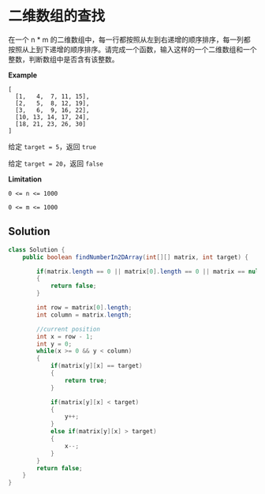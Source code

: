 # 二维数组的查找

在一个 n * m 的二维数组中，每一行都按照从左到右递增的顺序排序，每一列都按照从上到下递增的顺序排序。请完成一个函数，输入这样的一个二维数组和一个整数，判断数组中是否含有该整数。


**Example**

```
[
  [1,   4,  7, 11, 15],
  [2,   5,  8, 12, 19],
  [3,   6,  9, 16, 22],
  [10, 13, 14, 17, 24],
  [18, 21, 23, 26, 30]
]
```

给定 `target = 5`，返回 `true`

给定 `target = 20`，返回 `false`

**Limitation**

`0 <= n <= 1000`

`0 <= m <= 1000`


## Solution

```java
class Solution {
    public boolean findNumberIn2DArray(int[][] matrix, int target) {

        if(matrix.length == 0 || matrix[0].length == 0 || matrix == null)
        {
            return false;
        }

        int row = matrix[0].length;
        int column = matrix.length;

        //current position
        int x = row - 1;
        int y = 0;
        while(x >= 0 && y < column)
        {
            if(matrix[y][x] == target)
            {
                return true;
            }

            if(matrix[y][x] < target)
            {
                y++;
            }
            else if(matrix[y][x] > target)
            {
                x--;
            }
        }
        return false;
    }
}
```

